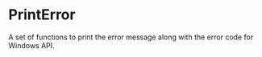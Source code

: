 # PrintError
A set of functions to print the error message along with the error code for Windows API.
